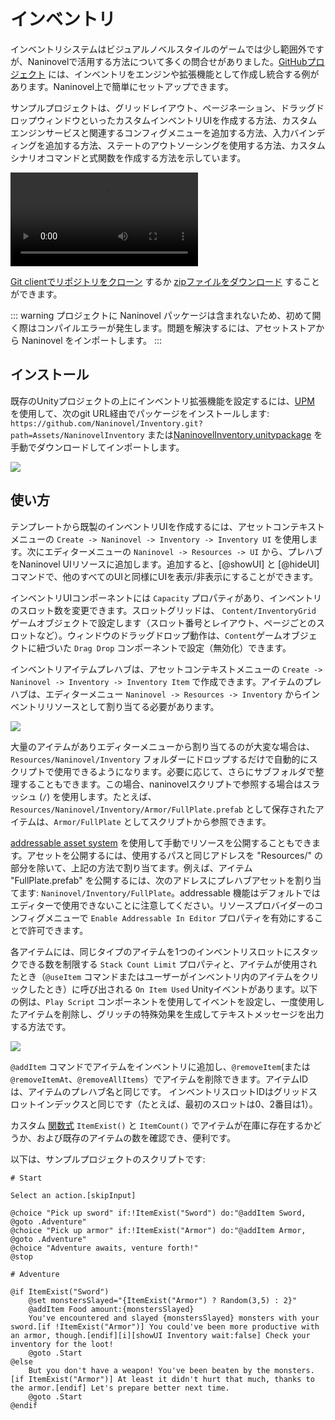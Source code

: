 # インベントリ

インベントリシステムはビジュアルノベルスタイルのゲームでは少し範囲外ですが、Naninovelで活用する方法について多くの問合せがありました。[GitHubプロジェクト](https://github.com/Naninovel/Inventory) には、インベントリをエンジンや拡張機能として作成し統合する例があります。Naninovel上で簡単にセットアップできます。

サンプルプロジェクトは、グリッドレイアウト、ページネーション、ドラッグドロップウィンドウといったカスタムインベントリUIを作成する方法、カスタムエンジンサービスと関連するコンフィグメニューを追加する方法、入力バインディングを追加する方法、ステートのアウトソーシングを使用する方法、カスタムシナリオコマンドと式関数を作成する方法を示しています。

![](https://i.gyazo.com/86c577f007daf4ec5d79c0e91db7bc10.mp4)

[Git clientでリポジトリをクローン](https://help.github.com/ja/github/creating-cloning-and-archiving-repositories/cloning-a-repository) するか [zipファイルをダウンロード](https://github.com/Naninovel/Demo/archive/master.zip) することができます。

::: warning
プロジェクトに Naninovel パッケージは含まれないため、初めて開く際はコンパイルエラーが発生します。問題を解決するには、アセットストアから Naninovel をインポートします。
:::

## インストール

既存のUnityプロジェクトの上にインベントリ拡張機能を設定するには、[UPM](https://docs.unity3d.com/Manual/upm-ui.html) を使用して、次のgit URL経由でパッケージをインストールします: `https://github.com/Naninovel/Inventory.git?path=Assets/NaninovelInventory` または[NaninovelInventory.unitypackage](https://github.com/Naninovel/Inventory/raw/master/NaninovelInventory.unitypackage) を手動でダウンロードしてインポートします。

![](https://i.gyazo.com/b54e9daa9a483d9bf7f74f0e94b2d38a.gif)

## 使い方

テンプレートから既製のインベントリUIを作成するには、アセットコンテキストメニューの `Create -> Naninovel -> Inventory -> Inventory UI` を使用します。次にエディターメニューの `Naninovel -> Resources -> UI` から、プレハブをNaninovel UIリソースに追加します。追加すると、[@showUI] と [@hideUI] コマンドで、他のすべてのUIと同様にUIを表示/非表示にすることができます。

インベントリUIコンポーネントには `Capacity` プロパティがあり、インベントリのスロット数を変更できます。スロットグリッドは、 `Content/InventoryGrid` ゲームオブジェクトで設定します（スロット番号とレイアウト、ページごとのスロットなど）。ウィンドウのドラッグドロップ動作は、`Content`ゲームオブジェクトに紐づいた `Drag Drop` コンポーネントで設定（無効化）できます。

インベントリアイテムプレハブは、アセットコンテキストメニューの `Create -> Naninovel -> Inventory -> Inventory Item` で作成できます。アイテムのプレハブは、エディターメニュー `Naninovel -> Resources -> Inventory` からインベントリリソースとして割り当てる必要があります。

![](https://i.gyazo.com/6062f8a433a47306f582a849c7bbf57e.png)

大量のアイテムがありエディターメニューから割り当てるのが大変な場合は、`Resources/Naninovel/Inventory` フォルダーにドロップするだけで自動的にスクリプトで使用できるようになります。必要に応じて、さらにサブフォルダで整理することもできます。この場合、naninovelスクリプトで参照する場合はスラッシュ (`/`) を使用します。たとえば、`Resources/Naninovel/Inventory/Armor/FullPlate.prefab` として保存されたアイテムは、`Armor/FullPlate` としてスクリプトから参照できます。

[addressable asset system](/ja/guide/resource-providers#addressable) を使用して手動でリソースを公開することもできます。アセットを公開するには、使用するパスと同じアドレスを "Resources/" の部分を除いて、上記の方法で割り当てます。例えば、アイテム "FullPlate.prefab" を公開するには、次のアドレスにプレハブアセットを割り当てます: `Naninovel/Inventory/FullPlate`。addressable 機能はデフォルトではエディターで使用できないことに注意してください。リソースプロバイダーのコンフィグメニューで `Enable Addressable In Editor` プロパティを有効にすることで許可できます。

各アイテムには、同じタイプのアイテムを1つのインベントリスロットにスタックできる数を制限する `Stack Count Limit` プロパティと、アイテムが使用されたとき（`@useItem` コマンドまたはユーザーがインベントリ内のアイテムをクリックしたとき）に呼び出される `On Item Used` Unityイベントがあります。以下の例は、`Play Script` コンポーネントを使用してイベントを設定し、一度使用したアイテムを削除し、グリッチの特殊効果を生成してテキストメッセージを出力する方法です。

![](https://i.gyazo.com/010a9ba35db607ba46d78eda3513f678.png)

`@addItem` コマンドでアイテムをインベントリに追加し、`@removeItem`(または`@removeItemAt`、`@removeAllItems`）でアイテムを削除できます。アイテムIDは、アイテムのプレハブ名と同じです。 インベントリスロットIDはグリッドスロットインデックスと同じです（たとえば、最初のスロットは0、2番目は1）。

カスタム [関数式](/ja/guide/script-expressions#関数式) `ItemExist()` と `ItemCount()` でアイテムが在庫に存在するかどうか、および既存のアイテムの数を確認でき、便利です。

以下は、サンプルプロジェクトのスクリプトです:

```nani
# Start

Select an action.[skipInput]

@choice "Pick up sword" if:!ItemExist("Sword") do:"@addItem Sword, @goto .Adventure"
@choice "Pick up armor" if:!ItemExist("Armor") do:"@addItem Armor, @goto .Adventure"
@choice "Adventure awaits, venture forth!"
@stop

# Adventure

@if ItemExist("Sword")
	@set monstersSlayed="{ItemExist("Armor") ? Random(3,5) : 2}"
	@addItem Food amount:{monstersSlayed}
	You've encountered and slayed {monstersSlayed} monsters with your sword.[if !ItemExist("Armor")] You could've been more productive with an armor, though.[endif][i][showUI Inventory wait:false] Check your inventory for the loot!
	@goto .Start
@else
	But you don't have a weapon! You've been beaten by the monsters.[if ItemExist("Armor")] At least it didn't hurt that much, thanks to the armor.[endif] Let's prepare better next time.
	@goto .Start
@endif
```
